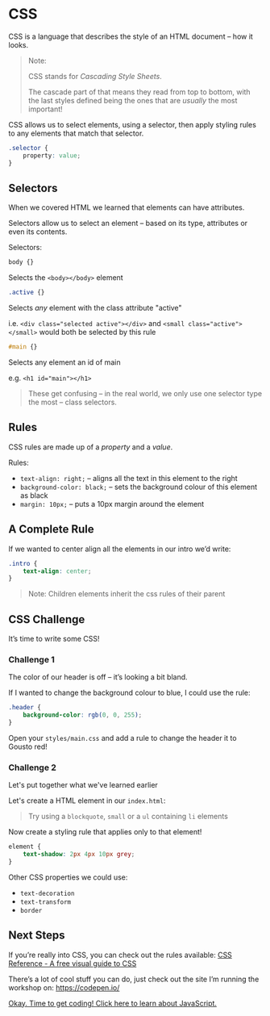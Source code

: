 # CSS

CSS is a language that describes the style of an HTML document – how it looks.

> Note:
>
> CSS stands for *Cascading Style Sheets*.
>
> The cascade part of that means they read from top to bottom, with the last styles defined being the ones that are _usually_ the most important!

CSS allows us to select elements, using a selector, then apply styling rules to any elements that match that selector.

```css
.selector {
	property: value;
}
```

## Selectors
When we covered HTML we learned that elements can have attributes.

Selectors allow us to select an element – based on its type, attributes or even its contents.

Selectors:

```css
body {}
```

Selects the `<body></body>` element

```css
.active {}
```

Selects _any_ element with the class attribute "active"

i.e. `<div class="selected active"></div>` and `<small class="active"></small>`
would both be selected by this rule

```css
#main {}
```

Selects any element an id of main

e.g. `<h1 id="main"></h1>`

> These get confusing – in the real world, we only use one selector type the most – class selectors.

## Rules
CSS rules are made up of a *property* and a *value*.

Rules:
- `text-align: right;` – aligns all the text in this element to the right
- `background-color: black;` – sets the background colour of this element as black
- `margin: 10px;` – puts a 10px margin around the element


## A Complete Rule
If we wanted to center align all the elements in our intro we’d write:

```css
.intro {
	text-align: center;
}
```

> Note:
> Children elements inherit the css rules of their parent

## CSS Challenge
It’s time to write some CSS!

### Challenge 1

The color of our header is off – it’s looking a bit bland.

If I wanted to change the background colour to blue, I could use the rule:

```css
.header {
	background-color: rgb(0, 0, 255);
}
```

Open your `styles/main.css` and add a rule to change the header it to Gousto red!

### Challenge 2

Let's put together what we've learned earlier

Let's create a HTML element in our `index.html`:

> Try using a `blockquote`, `small` or a `ul` containing `li` elements

Now create a styling rule that applies only to that element!

```css
element {
	text-shadow: 2px 4px 10px grey;
}
```

Other CSS properties we could use:

- `text-decoration`
- `text-transform`
- `border`

## Next Steps
If you’re really into CSS, you can check out the rules available:
[CSS Reference - A free visual guide to CSS](https://cssreference.io/)

There’s a lot of cool stuff you can do, just check out the site I’m running the workshop on:
https://codepen.io/

[Okay. Time to get coding! Click here to learn about JavaScript.](03-js.md)
